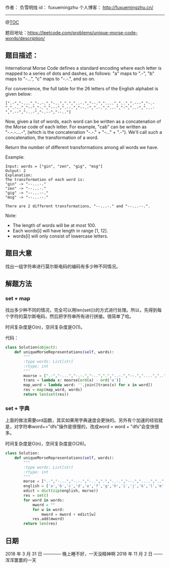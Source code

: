 
作者： 负雪明烛
id：	fuxuemingzhu
个人博客：	http://fuxuemingzhu.cn/

---
@[TOC](目录)

题目地址：https://leetcode.com/problems/unique-morse-code-words/description/

## 题目描述：

International Morse Code defines a standard encoding where each letter is mapped to a series of dots and dashes, as follows: "a" maps to ".-", "b" maps to "-...", "c" maps to "-.-.", and so on.

For convenience, the full table for the 26 letters of the English alphabet is given below:

    [".-","-...","-.-.","-..",".","..-.","--.","....","..",".---","-.-",".-..","--","-.","---",".--.","--.-",".-.","...","-","..-","...-",".--","-..-","-.--","--.."]

Now, given a list of words, each word can be written as a concatenation of the Morse code of each letter. For example, "cab" can be written as "-.-.-....-", (which is the concatenation "-.-." + "-..." + ".-"). We'll call such a concatenation, the transformation of a word.

Return the number of different transformations among all words we have.

Example:

    Input: words = ["gin", "zen", "gig", "msg"]
    Output: 2
    Explanation: 
    The transformation of each word is:
    "gin" -> "--...-."
    "zen" -> "--...-."
    "gig" -> "--...--."
    "msg" -> "--...--."
    
    There are 2 different transformations, "--...-." and "--...--.".


Note:

- The length of words will be at most 100.
- Each words[i] will have length in range [1, 12].
- words[i] will only consist of lowercase letters.
    
## 题目大意

找出一组字符串进行莫尔斯电码的编码有多少种不同情况。

## 解题方法

### set + map

找出多少种不同的情况，完全可以用len(set())的方式进行处理。所以，先得到每个字符的莫尔斯电码，然后把字符串所有进行拼接。很简单了哈。

时间复杂度是O(n)，空间复杂度是O(1)。

代码：

```python
class Solution(object):
    def uniqueMorseRepresentations(self, words):
        """
        :type words: List[str]
        :rtype: int
        """
        moorse = [".-","-...","-.-.","-..",".","..-.","--.","....","..",".---","-.-",".-..","--","-.","---",".--.","--.-",".-.","...","-","..-","...-",".--","-..-","-.--","--.."]
        trans = lambda x: moorse[ord(x) - ord('a')]
        map_word = lambda word: ''.join([trans(x) for x in word])
        res = map(map_word, words)
        return len(set(res))
```

### set + 字典

上面的做法需要ord函数，其实如果用字典速度会更快的。另外有个加速的经验就是，对字符串word+="dfs"操作是很慢的，改成word = word + "dfs"会变快很多。

时间复杂度是O(n)，空间复杂度是O(26)。


```python
class Solution:
    def uniqueMorseRepresentations(self, words):
        """
        :type words: List[str]
        :rtype: int
        """
        morse = [".-","-...","-.-.","-..",".","..-.","--.","....","..",".---","-.-",".-..","--","-.","---",".--.","--.-",".-.","...","-","..-","...-",".--","-..-","-.--","--.."]
        english = ['a','b','c','d','e','f','g','h','i','j','k','l','m','n','o','p','q','r','s','t','u','v','w','x','y','z']
        edict = dict(zip(english, morse))
        res = set()
        for word in words:
            mword = ""
            for w in word:
                mword = mword + edict[w]
            res.add(mword)
        return len(res)
```

## 日期

2018 年 3 月 31 日 ———— 晚上睡不好，一天没精神啊
2018 年 11 月 2 日 —— 浑浑噩噩的一天
